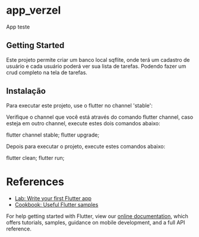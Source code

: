 # app_verzel

App teste

## Getting Started

Este projeto permite criar um banco local sqflite, onde terá um cadastro de usuário e cada usuário poderá ver sua lista de tarefas.
Podendo fazer um crud completo na tela de tarefas.

## Instalação

Para executar este projeto, use o flutter no channel 'stable':

Verifique o channel que você está através do comando flutter channel,
caso esteja em outro channel, execute estes dois comandos abaixo:

flutter channel stable;
flutter upgrade;

Depois para executar o projeto, execute estes comandos abaixo:

flutter clean;
flutter run;

# References

- [Lab: Write your first Flutter app](https://flutter.dev/docs/get-started/codelab)
- [Cookbook: Useful Flutter samples](https://flutter.dev/docs/cookbook)

For help getting started with Flutter, view our
[online documentation](https://flutter.dev/docs), which offers tutorials,
samples, guidance on mobile development, and a full API reference.
